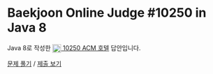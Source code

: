 # Baekjoon Online Judge #10250 in Java 8
Java 8로 작성한 [<img src="https://static.solved.ac/tier_small/3.svg" height="20" align="center">
10250 ACM 호텔](https://www.acmicpc.net/problem/10250) 답안입니다.

[문제 풀기](https://www.acmicpc.net/problem/10250) / [제출 보기](https://www.acmicpc.net/source/86411169)
